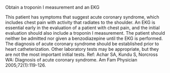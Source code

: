 Obtain a troponin I measurement and an EKG

This patient has symptoms that suggest acute coronary syndrome, which includes chest pain with activity that radiates to the shoulder. An EKG is essential early in the evaluation of a patient with chest pain, and the initial evaluation should also include a troponin I measurement. The patient should neither be admitted nor given a benzodiazepine until the EKG is performed. The diagnosis of acute coronary syndrome should be established prior to heart catheterization. Other laboratory tests may be appropriate, but they are not the most important initial tests.
  Ref: Achar SA, Kundu S, Norcross WA: Diagnosis of acute coronary syndrome. Am Fam Physician 2005;72(1):119-126.